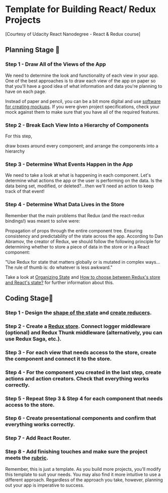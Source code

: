 # Template for Building React/ Redux Projects
[Courtesy of Udacity React Nanodegree - React & Redux course]

## Planning Stage 📐

### Step 1 - Draw All of the Views of the App
We need to determine the look and functionality of each view in your app. One of the best approaches is to draw each view of the app on paper so that you'll have a good idea of what information and data you're planning to have on each page.

Instead of paper and pencil, you can be a bit more digital and use [software for creating mockups](https://codingsans.com/blog/mockup-tools). If you were given project specifications, check your mock against them to make sure that you have all of the required features.

### Step 2 - Break Each View Into a Hierarchy of Components
For this step,

draw boxes around every component; and
arrange the components into a hierarchy
### Step 3 - Determine What Events Happen in the App
We need to take a look at what is happening in each component. Let's determine what actions the app or the user is performing on the data. Is the data being set, modified, or deleted?...then we'll need an action to keep track of that event!

### Step 4 - Determine What Data Lives in the Store
Remember that the main problems that Redux (and the react-redux bindings!) was meant to solve were:

Propagation of props through the entire component tree.
Ensuring consistency and predictability of the state across the app.
According to Dan Abramov, the creator of Redux, we should follow the following principle for determining whether to store a piece of data in the store or in a React component:

"Use Redux for state that matters globally or is mutated in complex ways… The rule of thumb is: do whatever is less awkward."

Take a look at [Organizing State](https://redux.js.org/faq/organizing-state) and [How to choose between Redux's store and React's state?](https://github.com/reactjs/redux/issues/1287) for further information about this.

## Coding Stage🔨

### Step 1 - Design the [shape of the state](https://redux.js.org/recipes/structuringreducers/normalizingstateshape) and [create reducers](https://redux.js.org/tutorials/fundamentals/part-3-state-actions-reducers).

### Step 2 - Create a [Redux store](https://redux.js.org/api/store). Connect logger middleware (optional) and Redux Thunk middleware (alternatively, you can use Redux Saga, etc.).

### Step 3 - For each view that needs access to the store, create the component and connect it to the store.

### Step 4 - For the component you created in the last step, create actions and action creators. Check that everything works correctly.

### Step 5 - Repeat Step 3 & Step 4 for each component that needs access to the store.

### Step 6 - Create presentational components and confirm that everything works correctly.

### Step 7 - Add React Router.

### Step 8 - Add finishing touches and make sure the project meets the [rubric](https://review.udacity.com/#!/rubrics/1567/view).

Remember, this is just a template. As you build more projects, you'll modify this template to suit your needs. You may also find it more intuitive to use a different approach. Regardless of the approach you take, however, planning out your app is imperative to success.
